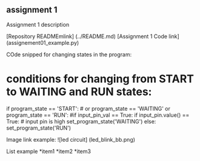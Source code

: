 ## assignment 1
Assignment 1 description

[Repository READMEmlink] (../README.md)
[Assignment 1 Code link] (assignement01_example.py)

COde snipped for changing states in the program:

 # conditions for changing from START to WAITING and RUN states:
  if program_state == 'START': # or program_state == 'WAITING' or program_state == 'RUN':
    #if input_pin_val == True:
    if input_pin.value() == True: # input pin is high
      set_program_state('WAITING')
    else:
      set_program_state('RUN')

Image link example:
![led circuit] (led_blink_bb.png)

List example
*item1
*item2
*item3

